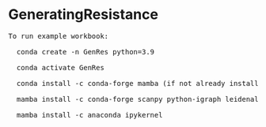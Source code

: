 # GeneratingResistance
<pre>
To run example workbook:<br/>
  conda create -n GenRes python=3.9 <br/>
  conda activate GenRes <br/>
  conda install -c conda-forge mamba (if not already installed) <br/>
  mamba install -c conda-forge scanpy python-igraph leidenalg <br/>
  mamba install -c anaconda ipykernel <br/>
</pre>
